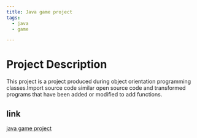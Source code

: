 ```yaml
---
title: Java game project
tags:
  - java
  - game  

---
```


# Project Description
This project is a project produced during object orientation programming classes.Import source code similar open source code and transformed programs that have been added or modified to add functions.

## link
[java game project](https://github.com/kim3489/java-game-project)